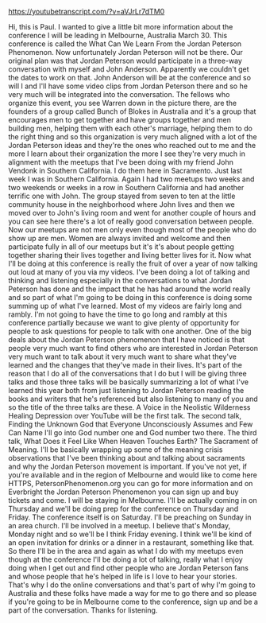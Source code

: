 https://youtubetranscript.com/?v=aVJrLr7dTM0

 Hi, this is Paul. I wanted to give a little bit more information about the conference I will be leading in Melbourne, Australia March 30. This conference is called the What Can We Learn From the Jordan Peterson Phenomenon. Now unfortunately Jordan Peterson will not be there. Our original plan was that Jordan Peterson would participate in a three-way conversation with myself and John Anderson. Apparently we couldn't get the dates to work on that. John Anderson will be at the conference and so will I and I'll have some video clips from Jordan Peterson there and so he very much will be integrated into the conversation. The fellows who organize this event, you see Warren down in the picture there, are the founders of a group called Bunch of Blokes in Australia and it's a group that encourages men to get together and have groups together and men building men, helping them with each other's marriage, helping them to do the right thing and so this organization is very much aligned with a lot of the Jordan Peterson ideas and they're the ones who reached out to me and the more I learn about their organization the more I see they're very much in alignment with the meetups that I've been doing with my friend John Vendonk in Southern California. I do them here in Sacramento. Just last week I was in Southern California. Again I had two meetups two weeks and two weekends or weeks in a row in Southern California and had another terrific one with John. The group stayed from seven to ten at the little community house in the neighborhood where John lives and then we moved over to John's living room and went for another couple of hours and you can see here there's a lot of really good conversation between people. Now our meetups are not men only even though most of the people who do show up are men. Women are always invited and welcome and then participate fully in all of our meetups but it's it's about people getting together sharing their lives together and living better lives for it. Now what I'll be doing at this conference is really the fruit of over a year of now talking out loud at many of you via my videos. I've been doing a lot of talking and thinking and listening especially in the conversations to what Jordan Peterson has done and the impact that he has had around the world really and so part of what I'm going to be doing in this conference is doing some summing up of what I've learned. Most of my videos are fairly long and rambly. I'm not going to have the time to go long and rambly at this conference partially because we want to give plenty of opportunity for people to ask questions for people to talk with one another. One of the big deals about the Jordan Peterson phenomenon that I have noticed is that people very much want to find others who are interested in Jordan Peterson very much want to talk about it very much want to share what they've learned and the changes that they've made in their lives. It's part of the reason that I do all of the conversations that I do but I will be giving three talks and those three talks will be basically summarizing a lot of what I've learned this year both from just listening to Jordan Peterson reading the books and writers that he's referenced but also listening to many of you and so the title of the three talks are these. A Voice in the Neolistic Wilderness Healing Depression over YouTube will be the first talk. The second talk, Finding the Unknown God that Everyone Unconsciously Assumes and Few Can Name I'll go into God number one and God number two there. The third talk, What Does it Feel Like When Heaven Touches Earth? The Sacrament of Meaning. I'll be basically wrapping up some of the meaning crisis observations that I've been thinking about and talking about sacraments and why the Jordan Peterson movement is important. If you've not yet, if you're available and in the region of Melbourne and would like to come here HTTPS, PetersonPhenomenon.org you can go for more information and on Everbright the Jordan Peterson Phenomenon you can sign up and buy tickets and come. I will be staying in Melbourne. I'll be actually coming in on Thursday and we'll be doing prep for the conference on Thursday and Friday. The conference itself is on Saturday. I'll be preaching on Sunday in an area church. I'll be involved in a meetup. I believe that's Monday, Monday night and so we'll be I think Friday evening. I think we'll be kind of an open invitation for drinks or a dinner in a restaurant, something like that. So there I'll be in the area and again as what I do with my meetups even though at the conference I'll be doing a lot of talking, really what I enjoy doing when I get out and find other people who are Jordan Peterson fans and whose people that he's helped in life is I love to hear your stories. That's why I do the online conversations and that's part of why I'm going to Australia and these folks have made a way for me to go there and so please if you're going to be in Melbourne come to the conference, sign up and be a part of the conversation. Thanks for listening.